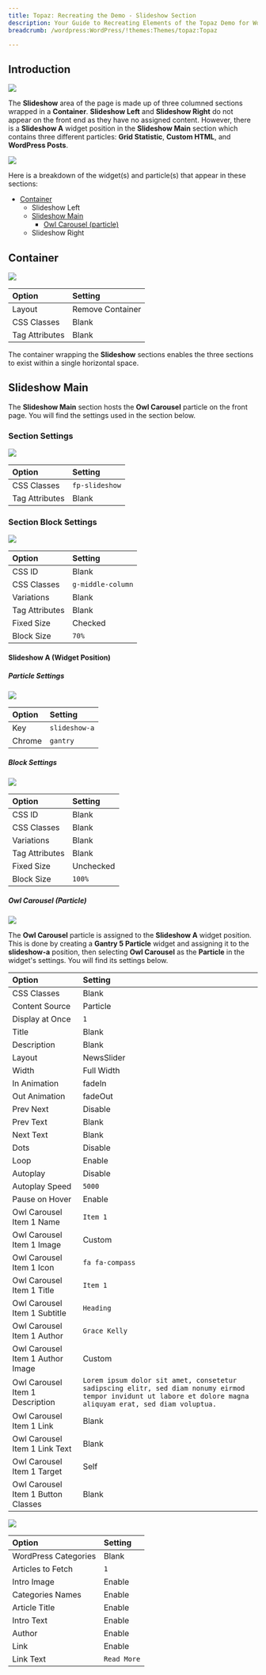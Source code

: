 ```yaml
---
title: Topaz: Recreating the Demo - Slideshow Section
description: Your Guide to Recreating Elements of the Topaz Demo for WordPress
breadcrumb: /wordpress:WordPress/!themes:Themes/topaz:Topaz

---
```


## Introduction

![](assets/demo_3.jpg)

The **Slideshow** area of the page is made up of three columned sections wrapped in a **Container**. **Slideshow Left** and **Slideshow Right** do not appear on the front end as they have no assigned content. However, there is a **Slideshow A** widget position in the **Slideshow Main** section which contains three different particles: **Grid Statistic**, **Custom HTML**, and **WordPress Posts**.

![](assets/home_slideshow.jpg)

Here is a breakdown of the widget(s) and particle(s) that appear in these sections:

* [Container](#container)
    - Slideshow Left
    - [Slideshow Main](#slideshow-main)
        + [Owl Carousel (particle)](#owl-carousel-(particle))
    - Slideshow Right

## Container

![](assets/demo_slideshow_1.jpg)

| Option         | Setting          |
| :-----         | :-----           |
| Layout         | Remove Container |
| CSS Classes    | Blank            |
| Tag Attributes | Blank            |

The container wrapping the **Slideshow** sections enables the three sections to exist within a single horizontal space. 

## Slideshow Main

The **Slideshow Main** section hosts the **Owl Carousel** particle on the front page. You will find the settings used in the section below.

### Section Settings

![](assets/demo_slideshow_2.jpg)

| Option         | Setting        |
| :-----         | :-----         |
| CSS Classes    | `fp-slideshow` |
| Tag Attributes | Blank          |

### Section Block Settings

![](assets/demo_slideshow_3.jpg)

| Option         | Setting           |
| :-----         | :-----            |
| CSS ID         | Blank             |
| CSS Classes    | `g-middle-column` |
| Variations     | Blank             |
| Tag Attributes | Blank             |
| Fixed Size     | Checked           |
| Block Size     | `70%`             |

#### Slideshow A (Widget Position)

##### Particle Settings

![](assets/demo_slideshow_4.jpg)

| Option | Setting      |
| :----- | :-----       |
| Key    | `slideshow-a` |
| Chrome | `gantry`     |

##### Block Settings

![](assets/demo_slideshow_5.jpg)

| Option         | Setting   |
| :-----         | :-----    |
| CSS ID         | Blank     |
| CSS Classes    | Blank     |
| Variations     | Blank     |
| Tag Attributes | Blank     |
| Fixed Size     | Unchecked |
| Block Size     | `100%`    |

##### Owl Carousel (Particle)

![](assets/demo_slideshow_6.jpg)

The **Owl Carousel** particle is assigned to the **Slideshow A** widget position. This is done by creating a **Gantry 5 Particle** widget and assigning it to the **slideshow-a** position, then selecting **Owl Carousel** as the **Particle** in the widget's settings. You will find its settings below.

| Option                             | Setting                                                                                                                                                       |
| :-----                             | :-----                                                                                                                                                        |
| CSS Classes                        | Blank                                                                                                                                                         |
| Content Source                     | Particle                                                                                                                                                      |
| Display at Once                    | `1`                                                                                                                                                           |
| Title                              | Blank                                                                                                                                                         |
| Description                        | Blank                                                                                                                                                         |
| Layout                             | NewsSlider                                                                                                                                                    |
| Width                              | Full Width                                                                                                                                                    |
| In Animation                       | fadeIn                                                                                                                                                        |
| Out Animation                      | fadeOut                                                                                                                                                       |
| Prev Next                          | Disable                                                                                                                                                       |
| Prev Text                          | Blank                                                                                                                                                         |
| Next Text                          | Blank                                                                                                                                                         |
| Dots                               | Disable                                                                                                                                                       |
| Loop                               | Enable                                                                                                                                                        |
| Autoplay                           | Disable                                                                                                                                                       |
| Autoplay Speed                     | `5000`                                                                                                                                                        |
| Pause on Hover                     | Enable                                                                                                                                                        |
| Owl Carousel Item 1 Name           | `Item 1`                                                                                                                                                      |
| Owl Carousel Item 1 Image          | Custom                                                                                                                                                        |
| Owl Carousel Item 1 Icon           | `fa fa-compass`                                                                                                                                               |
| Owl Carousel Item 1 Title          | `Item 1`                                                                                                                                                      |
| Owl Carousel Item 1 Subtitle       | `Heading`                                                                                                                                                     |
| Owl Carousel Item 1 Author         | `Grace Kelly`                                                                                                                                                 |
| Owl Carousel Item 1 Author Image   | Custom                                                                                                                                                        |
| Owl Carousel Item 1 Description    | `Lorem ipsum dolor sit amet, consetetur sadipscing elitr, sed diam nonumy eirmod tempor invidunt ut labore et dolore magna aliquyam erat, sed diam voluptua.` |
| Owl Carousel Item 1 Link           | Blank                                                                                                                                                         |
| Owl Carousel Item 1 Link Text      | Blank                                                                                                                                                         |
| Owl Carousel Item 1 Target         | Self                                                                                                                                                          |
| Owl Carousel Item 1 Button Classes | Blank                                                                                                                                                         |

![](assets/demo_slideshow_7.jpg)

| Option            | Setting     |
| :-----            | :-----      |
| WordPress Categories | Blank       |
| Articles to Fetch | `1`         |
| Intro Image       | Enable      |
| Categories Names  | Enable      |
| Article Title     | Enable      |
| Intro Text        | Enable      |
| Author            | Enable      |
| Link              | Enable      |
| Link Text         | `Read More` |
